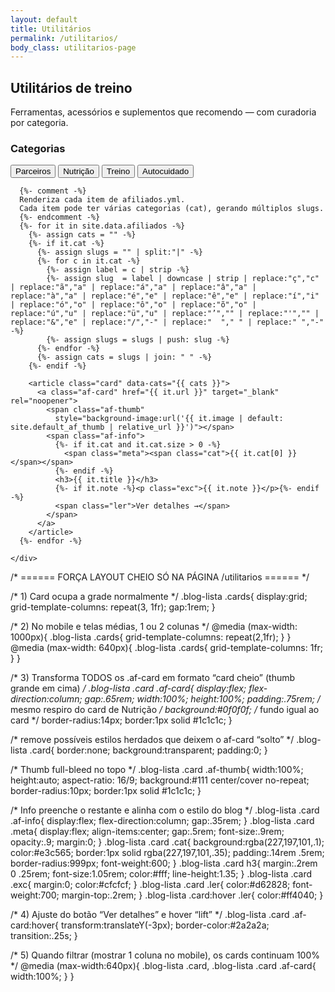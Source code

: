 ```yaml
---
layout: default
title: Utilitários
permalink: /utilitarios/
body_class: utilitarios-page
---
```


<section class="blog-header">
  <h1>Utilitários de treino</h1>
  <p>Ferramentas, acessórios e suplementos que recomendo — com curadoria por categoria.</p>
</section>

<div class="blog-layout">
  <!-- Lateral com filtros -->
  <aside class="blog-sidebar">
    <h3>Categorias</h3>
    <nav class="blog-filtros-vertical">
      <!-- Ordem fixa dos filtros -->
      <button data-filter="parceiros" class="on">Parceiros</button>
      <button data-filter="nutricao">Nutrição</button>
      <button data-filter="treino">Treino</button>
      <button data-filter="autocuidado">Autocuidado</button>
    </nav>
  </aside>

  <!-- Lista de utilitários -->
  <section class="blog-lista">
    <div class="cards">

      {%- comment -%}
      Renderiza cada item de afiliados.yml.
      Cada item pode ter várias categorias (cat), gerando múltiplos slugs.
      {%- endcomment -%}
      {%- for it in site.data.afiliados -%}
        {%- assign cats = "" -%}
        {%- if it.cat -%}
          {%- assign slugs = "" | split:"|" -%}
          {%- for c in it.cat -%}
            {%- assign label = c | strip -%}
            {%- assign slug  = label | downcase | strip | replace:"ç","c" | replace:"ã","a" | replace:"á","a" | replace:"â","a" | replace:"à","a" | replace:"é","e" | replace:"ê","e" | replace:"í","i" | replace:"ó","o" | replace:"ô","o" | replace:"õ","o" | replace:"ú","u" | replace:"ü","u" | replace:"’","" | replace:"'","" | replace:"&","e" | replace:"/","-" | replace:"  "," " | replace:" ","-" -%}
            {%- assign slugs = slugs | push: slug -%}
          {%- endfor -%}
          {%- assign cats = slugs | join: " " -%}
        {%- endif -%}

        <article class="card" data-cats="{{ cats }}">
          <a class="af-card" href="{{ it.url }}" target="_blank" rel="noopener">
            <span class="af-thumb"
              style="background-image:url('{{ it.image | default: site.default_af_thumb | relative_url }}')"></span>
            <span class="af-info">
              {%- if it.cat and it.cat.size > 0 -%}
                <span class="meta"><span class="cat">{{ it.cat[0] }}</span></span>
              {%- endif -%}
              <h3>{{ it.title }}</h3>
              {%- if it.note -%}<p class="exc">{{ it.note }}</p>{%- endif -%}
              <span class="ler">Ver detalhes →</span>
            </span>
          </a>
        </article>
      {%- endfor -%}

    </div>
  </section>
</div>

<!-- Filtro por categoria -->
<script>
(function(){
  const cards = Array.from(document.querySelectorAll('.card[data-cats]'));
  const btns  = Array.from(document.querySelectorAll('.blog-filtros-vertical [data-filter]'));

  function applyFilter(slug){
    const f = (slug || '').toLowerCase();
    cards.forEach(c=>{
      const cats = (c.dataset.cats || '').toLowerCase().split(' ').filter(Boolean);
      c.style.display = (!f || cats.includes(f)) ? '' : 'none';
    });
  }

  // clique nos botões
  btns.forEach(btn=>{
    btn.addEventListener('click', ()=>{
      btns.forEach(b=>b.classList.remove('on'));
      btn.classList.add('on');
      applyFilter(btn.dataset.filter);
    });
  });

  // filtro inicial: Parceiros
  const initial = 'parceiros';
  const startBtn = btns.find(b => (b.dataset.filter||'').toLowerCase() === initial);
  if (startBtn) {
    btns.forEach(b=>b.classList.remove('on'));
    startBtn.classList.add('on');
  }
  applyFilter(initial);
})();
</script>

<!-- Ajuste mobile: cards sem thumb (fica tudo como Nutrição) -->
<style>
/* Fallback imediato: esconde a thumb dos Parceiros em qualquer largura */
.card[data-cats*="parceiros"] .af-thumb{ display:none !important; }

/* Mobile/tablet: esconde a thumb de TODOS os cards */
@media (max-width: 900px){
  /* seletor bem específico para garantir que vença qualquer CSS anterior */
  .blog-lista .cards .card .af-card .af-thumb,
  .af-thumb{
    display:none !important;
  }
  .blog-lista .cards .card .af-card{
    gap:.6rem !important;
    align-items:flex-start !important;
  }
  .blog-lista .cards .card .af-info{
    width:100% !important;
  }
}
</style>

/* ====== FORÇA LAYOUT CHEIO SÓ NA PÁGINA /utilitarios ====== */

/* 1) Card ocupa a grade normalmente */
.blog-lista .cards{
  display:grid;
  grid-template-columns: repeat(3, 1fr);
  gap:1rem;
}

/* 2) No mobile e telas médias, 1 ou 2 colunas */
@media (max-width: 1000px){ .blog-lista .cards{ grid-template-columns: repeat(2,1fr); } }
@media (max-width: 640px){  .blog-lista .cards{ grid-template-columns: 1fr; } }

/* 3) Transforma TODOS os .af-card em formato “card cheio” (thumb grande em cima) */
.blog-lista .card .af-card{
  display:flex;
  flex-direction:column;
  gap:.65rem;
  width:100%;
  height:100%;
  padding:.75rem;                /* mesmo respiro do card de Nutrição */
  background:#0f0f0f;            /* fundo igual ao card */
  border-radius:14px;
  border:1px solid #1c1c1c;
}

/* remove possíveis estilos herdados que deixem o af-card “solto” */
.blog-lista .card{
  border:none;
  background:transparent;
  padding:0;
}

/* Thumb full-bleed no topo */
.blog-lista .card .af-thumb{
  width:100%;
  height:auto;
  aspect-ratio: 16/9;
  background:#111 center/cover no-repeat;
  border-radius:10px;
  border:1px solid #1c1c1c;
}

/* Info preenche o restante e alinha com o estilo do blog */
.blog-lista .card .af-info{
  display:flex;
  flex-direction:column;
  gap:.35rem;
}
.blog-lista .card .meta{
  display:flex; align-items:center; gap:.5rem;
  font-size:.9rem; opacity:.9; margin:0;
}
.blog-lista .card .cat{
  background:rgba(227,197,101,.1);
  color:#e3c565; border:1px solid rgba(227,197,101,.35);
  padding:.14rem .5rem; border-radius:999px; font-weight:600;
}
.blog-lista .card h3{
  margin:.2rem 0 .25rem; font-size:1.05rem; color:#fff; line-height:1.35;
}
.blog-lista .card .exc{ margin:0; color:#cfcfcf; }
.blog-lista .card .ler{ color:#d62828; font-weight:700; margin-top:.2rem; }
.blog-lista .card:hover .ler{ color:#ff4040; }

/* 4) Ajuste do botão “Ver detalhes” e hover “lift” */
.blog-lista .card .af-card:hover{
  transform:translateY(-3px);
  border-color:#2a2a2a;
  transition:.25s;
}

/* 5) Quando filtrar (mostrar 1 coluna no mobile), os cards continuam 100% */
@media (max-width:640px){
  .blog-lista .card, .blog-lista .card .af-card{ width:100%; }
}
</style>


